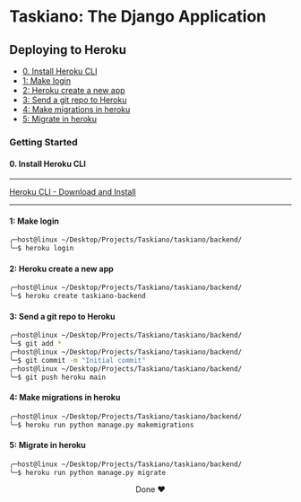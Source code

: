 <h1>Taskiano: The Django Application</h1>

<h2>Deploying to Heroku</h2>

- [0. Install Heroku CLI](#0-install-heroku-cli)
- [1: Make login](#1-make-login)
- [2: Heroku create a new app](#2-heroku-create-a-new-app)
- [3: Send a git repo to Heroku](#3-send-a-git-repo-to-heroku)
- [4: Make migrations in heroku](#4-make-migrations-in-heroku)
- [5: Migrate in heroku](#5-migrate-in-heroku)


<h3>Getting Started</h3>

#### 0. Install Heroku CLI

---

[Heroku CLI - Download and Install](https://devcenter.heroku.com/articles/heroku-cli#download-and-install)

---

#### 1: Make login

```sh
╭─host@linux ~/Desktop/Projects/Taskiano/taskiano/backend/
╰─$ heroku login
```

#### 2: Heroku create a new app

```sh
╭─host@linux ~/Desktop/Projects/Taskiano/taskiano/backend/
╰─$ heroku create taskiano-backend
```

#### 3: Send a git repo to Heroku

```sh
╭─host@linux ~/Desktop/Projects/Taskiano/taskiano/backend/
╰─$ git add *
╭─host@linux ~/Desktop/Projects/Taskiano/taskiano/backend/
╰─$ git commit -m "Initial commit"
╭─host@linux ~/Desktop/Projects/Taskiano/taskiano/backend/
╰─$ git push heroku main
```

#### 4: Make migrations in heroku

```sh
╭─host@linux ~/Desktop/Projects/Taskiano/taskiano/backend/
╰─$ heroku run python manage.py makemigrations
```

#### 5: Migrate in heroku

```sh
╭─host@linux ~/Desktop/Projects/Taskiano/taskiano/backend/
╰─$ heroku run python manage.py migrate
```

<p align="center">Done ❤️</p>

